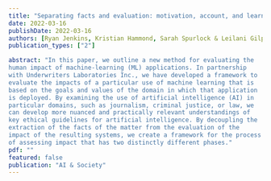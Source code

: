 ```yaml
---
title: "Separating facts and evaluation: motivation, account, and learnings from a novel approach to evaluating the human impacts of machine learning"
date: 2022-03-16
publishDate: 2022-03-16
authors: [Ryan Jenkins, Kristian Hammond, Sarah Spurlock & Leilani Gilpin]
publication_types: ["2"]

abstract: "In this paper, we outline a new method for evaluating the
human impact of machine-learning (ML) applications. In partnership
with Underwriters Laboratories Inc., we have developed a framework to
evaluate the impacts of a particular use of machine learning that is
based on the goals and values of the domain in which that application
is deployed. By examining the use of artificial intelligence (AI) in
particular domains, such as journalism, criminal justice, or law, we
can develop more nuanced and practically relevant understandings of
key ethical guidelines for artificial intelligence. By decoupling the
extraction of the facts of the matter from the evaluation of the
impact of the resulting systems, we create a framework for the process
of assessing impact that has two distinctly different phases."
pdf: ""
featured: false
publication: "AI & Society"
---
```


